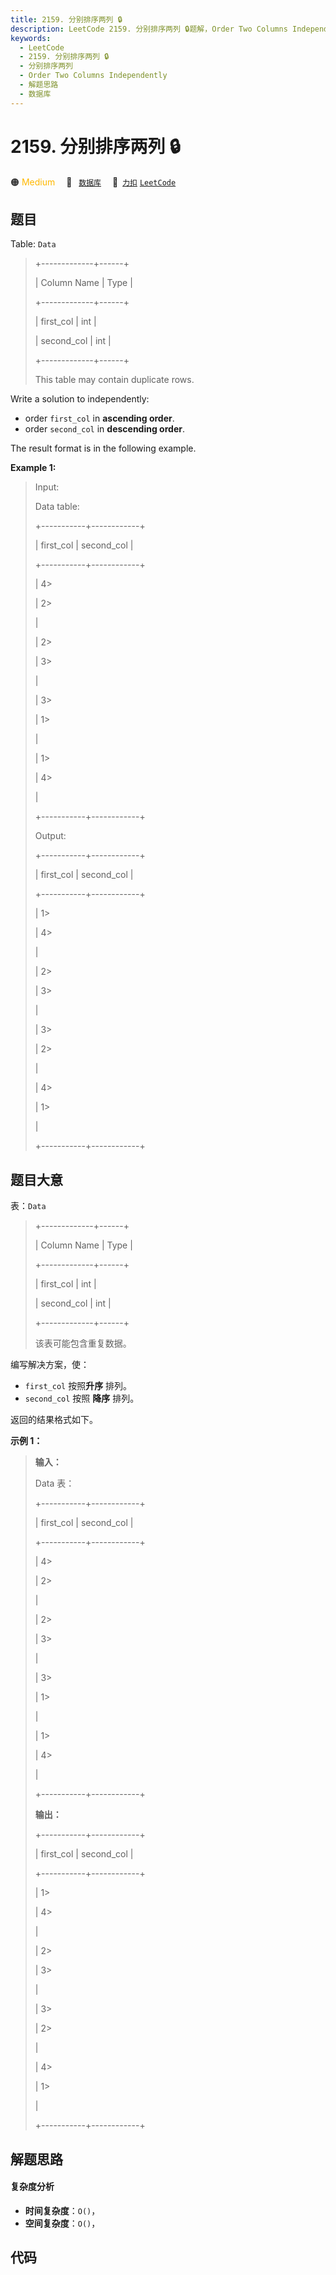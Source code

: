 ```yaml
---
title: 2159. 分别排序两列 🔒
description: LeetCode 2159. 分别排序两列 🔒题解，Order Two Columns Independently，包含解题思路、复杂度分析以及完整的 JavaScript 代码实现。
keywords:
  - LeetCode
  - 2159. 分别排序两列 🔒
  - 分别排序两列
  - Order Two Columns Independently
  - 解题思路
  - 数据库
---
```


# 2159. 分别排序两列 🔒

🟠 <font color=#ffb800>Medium</font>&emsp; 🔖&ensp; [`数据库`](/tag/database.md)&emsp; 🔗&ensp;[`力扣`](https://leetcode.cn/problems/order-two-columns-independently) [`LeetCode`](https://leetcode.com/problems/order-two-columns-independently)

## 题目

Table: `Data`

> 
> 
> 
> 
> 
> +-------------+------+
> 
> | Column Name | Type |
> 
> +-------------+------+
> 
> | first_col   | int  |
> 
> | second_col  | int  |
> 
> +-------------+------+
> 
> This table may contain duplicate rows.
> 
> 



Write a solution to independently:

  * order `first_col` in **ascending order**.
  * order `second_col` in **descending order**.

The result format is in the following example.



**Example 1:**

> Input: 
> 
> Data table:
> 
> +-----------+------------+
> 
> | first_col | second_col |
> 
> +-----------+------------+
> 
> | 4> 
> > 
>  | 2> 
> > 
>   |
> 
> | 2> 
> > 
>  | 3> 
> > 
>   |
> 
> | 3> 
> > 
>  | 1> 
> > 
>   |
> 
> | 1> 
> > 
>  | 4> 
> > 
>   |
> 
> +-----------+------------+
> 
> Output: 
> 
> +-----------+------------+
> 
> | first_col | second_col |
> 
> +-----------+------------+
> 
> | 1> 
> > 
>  | 4> 
> > 
>   |
> 
> | 2> 
> > 
>  | 3> 
> > 
>   |
> 
> | 3> 
> > 
>  | 2> 
> > 
>   |
> 
> | 4> 
> > 
>  | 1> 
> > 
>   |
> 
> +-----------+------------+
> 
> 


## 题目大意

表：`Data`

> 
> 
> 
> 
> 
> +-------------+------+
> 
> | Column Name | Type |
> 
> +-------------+------+
> 
> | first_col   | int  |
> 
> | second_col  | int  |
> 
> +-------------+------+
> 
> 该表可能包含重复数据。
> 
> 



编写解决方案，使：

  * `first_col` 按照**升序** 排列。
  * `second_col` 按照 **降序** 排列。

返回的结果格式如下。



**示例 1：**

> 
> 
> 
> 
> 
> **输入：**
> 
> Data 表：
> 
> +-----------+------------+
> 
> | first_col | second_col |
> 
> +-----------+------------+
> 
> | 4> 
> > 
>  | 2> 
> > 
>   |
> 
> | 2> 
> > 
>  | 3> 
> > 
>   |
> 
> | 3> 
> > 
>  | 1> 
> > 
>   |
> 
> | 1> 
> > 
>  | 4> 
> > 
>   |
> 
> +-----------+------------+
> 
> **输出：**
> 
> +-----------+------------+
> 
> | first_col | second_col |
> 
> +-----------+------------+
> 
> | 1> 
> > 
>  | 4> 
> > 
>   |
> 
> | 2> 
> > 
>  | 3> 
> > 
>   |
> 
> | 3> 
> > 
>  | 2> 
> > 
>   |
> 
> | 4> 
> > 
>  | 1> 
> > 
>   |
> 
> +-----------+------------+
> 
> 


## 解题思路

#### 复杂度分析

- **时间复杂度**：`O()`，
- **空间复杂度**：`O()`，

## 代码

```javascript

```